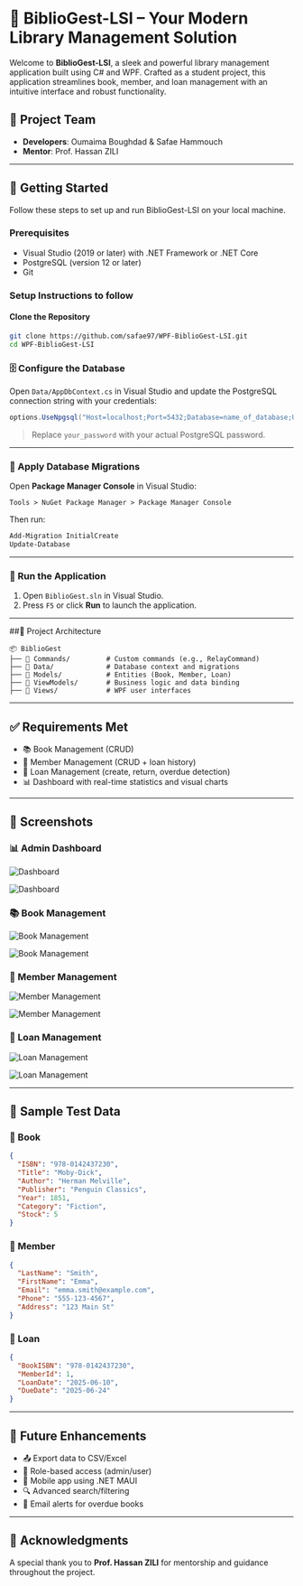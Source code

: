 
#  🌟  BiblioGest-LSI – Your Modern Library Management Solution

Welcome to **BiblioGest-LSI**, a sleek and powerful library management application built using C# and WPF. Crafted as a student project, this application streamlines book, member, and loan management with an intuitive interface and robust functionality.

## 👥 Project Team

- **Developers**: Oumaima Boughdad & Safae Hammouch  
- **Mentor**: Prof. Hassan ZILI

---

## 🚀 Getting Started

Follow these steps to set up and run BiblioGest-LSI on your local machine.

### Prerequisites

- Visual Studio (2019 or later) with .NET Framework or .NET Core
- PostgreSQL (version 12 or later)
- Git

### Setup Instructions to follow

#### Clone the Repository

```bash
git clone https://github.com/safae97/WPF-BiblioGest-LSI.git
cd WPF-BiblioGest-LSI
```

### 🗄️ Configure the Database

Open `Data/AppDbContext.cs` in Visual Studio and update the PostgreSQL connection string with your credentials:

```csharp
options.UseNpgsql("Host=localhost;Port=5432;Database=name_of_database;Username=postgres;Password=your_password");
```

> Replace `your_password` with your actual PostgreSQL password.

---

### 🧱  Apply Database Migrations

Open **Package Manager Console** in Visual Studio:

```
Tools > NuGet Package Manager > Package Manager Console
```

Then run:

```powershell
Add-Migration InitialCreate
Update-Database
```

---

### 🏃 Run the Application

1. Open `BiblioGest.sln` in Visual Studio.
2. Press `F5` or click **Run** to launch the application.

---

##📁 Project Architecture

```
📦 BiblioGest
├── 📁 Commands/         # Custom commands (e.g., RelayCommand)
├── 📁 Data/             # Database context and migrations
├── 📁 Models/           # Entities (Book, Member, Loan)
├── 📁 ViewModels/       # Business logic and data binding
├── 📁 Views/            # WPF user interfaces
```

---

## ✅  Requirements Met

* 📚 Book Management (CRUD)
* 👤 Member Management (CRUD + loan history)
* 📅 Loan Management (create, return, overdue detection)
* 📊 Dashboard with real-time statistics and visual charts

---

## 📸 Screenshots



### 📊 Admin Dashboard

![Dashboard](Images/admindah1.png)


![Dashboard](Images/admindash2.png)


### 📚 Book Management

![Book Management](Images/book1.png)


![Book Management](Images/book2.png)


### 👤 Member Management

![Member Management](Images/clients1.png)


![Member Management](Images/client2.png)


### 📅 Loan Management

![Loan Management](Images/loan1.png)


![Loan Management](Images/loan2.png)


---

## 🧪 Sample Test Data

### 📘 Book

```json
{
  "ISBN": "978-0142437230",
  "Title": "Moby-Dick",
  "Author": "Herman Melville",
  "Publisher": "Penguin Classics",
  "Year": 1851,
  "Category": "Fiction",
  "Stock": 5
}
```

### 👤 Member

```json
{
  "LastName": "Smith",
  "FirstName": "Emma",
  "Email": "emma.smith@example.com",
  "Phone": "555-123-4567",
  "Address": "123 Main St"
}
```

### 📅 Loan

```json
{
  "BookISBN": "978-0142437230",
  "MemberId": 1,
  "LoanDate": "2025-06-10",
  "DueDate": "2025-06-24"
}
```

---


## 🔮 Future Enhancements

* 📤 Export data to CSV/Excel
* 🔐 Role-based access (admin/user)
* 📱 Mobile app using .NET MAUI
* 🔍 Advanced search/filtering
* 📧 Email alerts for overdue books

---

## 🙌 Acknowledgments

A special thank you to **Prof. Hassan ZILI** for mentorship and guidance throughout the project.

```
